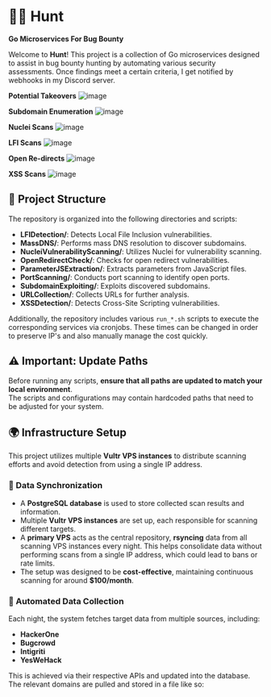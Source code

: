 # 🕵️‍♂️ Hunt

**Go Microservices For Bug Bounty**

Welcome to **Hunt**! This project is a collection of Go microservices designed to assist in bug bounty hunting by automating various security assessments. Once findings meet a certain criteria, I get notified by webhooks in my Discord server. 

**Potential Takeovers**
![image](https://github.com/user-attachments/assets/d6acb0a8-bd2b-4ed5-a4d5-ca2caac7bd10)


**Subdomain Enumeration**
![image](https://github.com/user-attachments/assets/4efe92b2-213f-4f2d-a95a-8ffb3e9e2955)


**Nuclei Scans**
![image](https://github.com/user-attachments/assets/c6f3b15e-c643-4931-b99a-4a1384c0ead3)


**LFI Scans**
![image](https://github.com/user-attachments/assets/0fdd8605-efc7-458b-9a35-26674ccb5c4c)


**Open Re-directs**
![image](https://github.com/user-attachments/assets/fe70ffaa-5a8f-4f31-ae9c-96c476352a9e)


**XSS Scans**
![image](https://github.com/user-attachments/assets/21f06fc4-a6ee-44d6-867b-fbc21d759407)



## 📂 Project Structure

The repository is organized into the following directories and scripts:

- **LFIDetection/**: Detects Local File Inclusion vulnerabilities.
- **MassDNS/**: Performs mass DNS resolution to discover subdomains.
- **NucleiVulnerabilityScanning/**: Utilizes Nuclei for vulnerability scanning.
- **OpenRedirectCheck/**: Checks for open redirect vulnerabilities.
- **ParameterJSExtraction/**: Extracts parameters from JavaScript files.
- **PortScanning/**: Conducts port scanning to identify open ports.
- **SubdomainExploiting/**: Exploits discovered subdomains.
- **URLCollection/**: Collects URLs for further analysis.
- **XSSDetection/**: Detects Cross-Site Scripting vulnerabilities.

Additionally, the repository includes various `run_*.sh` scripts to execute the corresponding services via cronjobs. These times can be changed in order to preserve IP's and also manually manage the cost quickly. 

## ⚠️ Important: Update Paths  

Before running any scripts, **ensure that all paths are updated to match your local environment**.  
The scripts and configurations may contain hardcoded paths that need to be adjusted for your system.

## 🌍 Infrastructure Setup

This project utilizes multiple **Vultr VPS instances** to distribute scanning efforts and avoid detection from using a single IP address. 

### 💾 Data Synchronization  

- A **PostgreSQL database** is used to store collected scan results and information.
- Multiple **Vultr VPS instances** are set up, each responsible for scanning different targets.
- A **primary VPS** acts as the central repository, **rsyncing** data from all scanning VPS instances every night. This helps consolidate data without performing scans from a single IP address, which could lead to bans or rate limits.
- The setup was designed to be **cost-effective**, maintaining continuous scanning for around **$100/month**.

### 🔄 Automated Data Collection  

Each night, the system fetches target data from multiple sources, including:

- **HackerOne**
- **Bugcrowd**
- **Intigriti**
- **YesWeHack**

This is achieved via their respective APIs and updated into the database. The relevant domains are pulled and stored in a file like so:

